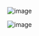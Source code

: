 ![image](https://github.com/user-attachments/assets/ca4f6308-d653-4256-be69-0e2fb59e2ede)

![image](https://github.com/user-attachments/assets/6a6906a6-2032-418a-9362-3a4352537fb9)
